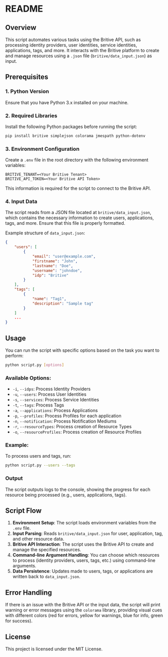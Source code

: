 
# README

## Overview

This script automates various tasks using the Britive API, such as processing identity providers, user identities, service identities, applications, tags, and more. It interacts with the Britive platform to create and manage resources using a `.json` file (`britive/data_input.json`) as input.

## Prerequisites

### 1. Python Version
Ensure that you have Python 3.x installed on your machine.

### 2. Required Libraries
Install the following Python packages before running the script:

```bash
pip install britive simplejson colorama jmespath python-dotenv
```

### 3. Environment Configuration
Create a `.env` file in the root directory with the following environment variables:

```
BRITIVE_TENANT=<Your Britive Tenant>
BRITIVE_API_TOKEN=<Your Britive API Token>
```

This information is required for the script to connect to the Britive API.

### 4. Input Data
The script reads from a JSON file located at `britive/data_input.json`, which contains the necessary information to create users, applications, tags, and more. Ensure that this file is properly formatted.

Example structure of `data_input.json`:

```json
{
    "users": [
        {
            "email": "user@example.com",
            "firstname": "John",
            "lastname": "Doe",
            "username": "johndoe",
            "idp": "Britive"
        }
    ],
    "tags": [
        {
            "name": "Tag1",
            "description": "Sample tag"
        }
    ]
    ...
}
```

## Usage

You can run the script with specific options based on the task you want to perform:

```bash
python script.py [options]
```

### Available Options:
- `-i`, `--idps`: Process Identity Providers
- `-u`, `--users`: Process User Identities
- `-s`, `--services`: Process Service Identities
- `-t`, `--tags`: Process Tags
- `-a`, `--applications`: Process Applications
- `-p`, `--profiles`: Process Profiles for each application
- `-n`, `--notification`: Process Notification Mediums
- `-r`, `--resourceTypes`: Process creation of Resource Types
- `-o`, `--resourceProfiles`: Process creation of Resource Profiles

### Example:
To process users and tags, run:

```bash
python script.py --users --tags
```

### Output
The script outputs logs to the console, showing the progress for each resource being processed (e.g., users, applications, tags).

## Script Flow

1. **Environment Setup**: The script loads environment variables from the `.env` file.
2. **Input Parsing**: Reads `britive/data_input.json` for user, application, tag, and other resource data.
3. **Britive API Interaction**: The script uses the Britive API to create and manage the specified resources.
4. **Command-line Argument Handling**: You can choose which resources to process (identity providers, users, tags, etc.) using command-line arguments.
5. **Data Persistence**: Updates made to users, tags, or applications are written back to `data_input.json`.

## Error Handling
If there is an issue with the Britive API or the input data, the script will print warning or error messages using the `colorama` library, providing visual cues with different colors (red for errors, yellow for warnings, blue for info, green for success).

## License
This project is licensed under the MIT License.
